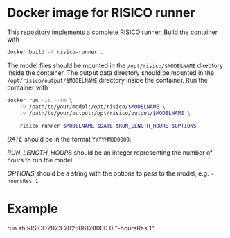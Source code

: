 # Docker image for RISICO runner

This repository implements a complete RISICO runner.
Build the container with 

```bash
docker build -t risico-runner .
```

The model files should be mounted in the `/opt/risico/$MODELNAME` directory inside the container.
The output data directory should be mounted in the `/opt/risico/output/$MODELNAME` directory inside the container.
Run the container with

```bash
docker run -it --rm \
    -v /path/to/your/model:/opt/risico/$MODELNAME \
    -v /path/to/your/output:/opt/risico/output/$MODELNAME \
    
    risico-runner $MODELNAME $DATE $RUN_LENGTH_HOURS $OPTIONS
```

_DATE_ should be in the format `YYYYMMDD0000`.

_RUN_LENGTH_HOURS_ should be an integer representing the number of hours to run the model.

_OPTIONS_ should be a string with the options to pass to the model, e.g. `-hoursRes 1`.

# Example
run.sh RISICO2023 202506120000 0 "-hoursRes 1"
